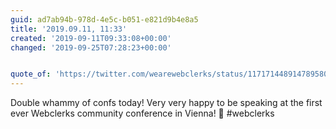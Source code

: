 ```yaml
---
guid: ad7ab94b-978d-4e5c-b051-e821d9b4e8a5
title: '2019.09.11, 11:33'
created: '2019-09-11T09:33:08+00:00'
changed: '2019-09-25T07:28:23+00:00'


quote_of: 'https://twitter.com/wearewebclerks/status/1171714489147895808?s=20'
---
```


Double whammy of confs today! Very very happy to be speaking at the first ever Webclerks community conference in Vienna! 🎉 #webclerks 
